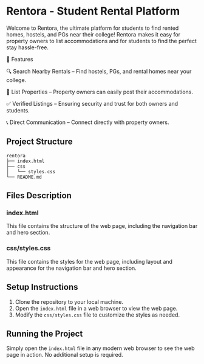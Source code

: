 # Rentora - Student Rental Platform

Welcome to Rentora, the ultimate platform for students to find rented homes, hostels, and PGs near their college! Rentora makes it easy for property owners to list accommodations and for students to find the perfect stay hassle-free.

🚀 Features

🔍 Search Nearby Rentals – Find hostels, PGs, and rental homes near your college.

🏡 List Properties – Property owners can easily post their accommodations.

✅ Verified Listings – Ensuring security and trust for both owners and students.

📞 Direct Communication – Connect directly with property owners.

## Project Structure
```
rentora
├── index.html
├── css
│   └── styles.css
└── README.md
```

## Files Description

### index.html
This file contains the structure of the web page, including the navigation bar and hero section.

### css/styles.css
This file contains the styles for the web page, including layout and appearance for the navigation bar and hero section.

## Setup Instructions
1. Clone the repository to your local machine.
2. Open the `index.html` file in a web browser to view the web page.
3. Modify the `css/styles.css` file to customize the styles as needed.

## Running the Project
Simply open the `index.html` file in any modern web browser to see the web page in action. No additional setup is required.
